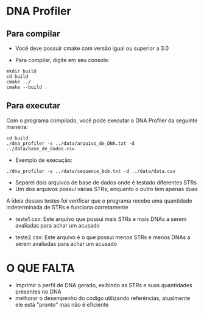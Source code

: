 # DNA Profiler

## Para compilar

- Você deve possuir cmake com versão igual ou superior a 3.0

- Para compilar, digite em seu console:

```
mkdir build
cd build
cmake ../
cmake --build .
```

## Para executar

Com o programa compilado, você pode executar o DNA Profiler da seguinte maneira:
 
```
cd build
./dna_profiler -s ../data/arquivo_de_DNA.txt -d ../data/base_de_dados.csv
```

- Exemplo de execução:

```
./dna_profiler -s ../data/sequence_bob.txt -d ../data/data.csv
```

- Separei dois arquivos de base de dados onde é testado diferentes STRs
- Um dos arquivos possui várias STRs, enquanto o outro tem apenas duas

A ideia desses testes foi verificar que o programa recebe uma quantidade indeterminada de STRs
e funciona corretamente

- teste1.csv: 
 Este arquivo que possui mais STRs e mais DNAs a serem avaliadas para achar um acusado

- teste2.csv: 
 Este arquivo é o que possui menos STRs e menos DNAs a serem avaliadas para achar um acusado

# O QUE FALTA
- Imprimir o perfil de DNA gerado, exibindo as STRs e suas quantidades presentes no DNA
- melhorar o desempenho do código utilizando referências, atualmente ele está "pronto" mas não é eficiente
